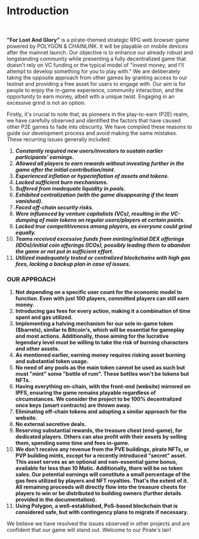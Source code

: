 # Introduction

\
\
**"For Loot And Glory"** is a pirate-themed strategic RPG web browser game powered by POLYGON & CHAINLINK. It will be playable on mobile devices after the mainnet launch. Our objective is to enhance our already robust and longstanding community while presenting a fully decentralized game that doesn't rely on VC funding or the typical model of "invest money, and I'll attempt to develop something for you to play with." We are deliberately taking the opposite approach from other games by granting access to our testnet and providing a free asset for users to engage with. Our aim is for people to enjoy the in-game experience, community interaction, and the opportunity to earn money, albeit with a unique twist. Engaging in an excessive grind is not an option.&#x20;

Firstly, it's crucial to note that, as pioneers in the play-to-earn (P2E) realm, we have carefully observed and identified the factors that have caused other P2E games to fade into obscurity. We have compiled these reasons to guide our development process and avoid making the same mistakes. These recurring issues generally included:

1. _**Constantly required new users/investors to sustain earlier participants' earnings.**_
2. _**Allowed all players to earn rewards without investing further in the game after the initial contribution/mint.**_
3. _**Experienced inflation or hyperinflation of assets and tokens.**_
4. _**Lacked sufficient burn mechanisms.**_
5. _**Suffered from inadequate liquidity in pools.**_
6. _**Exhibited centralization (with the game disappearing if the team vanished).**_
7. _**Faced off-chain security risks.**_
8. _**Were influenced by venture capitalists (VCs), resulting in the VC-dumping of main tokens on regular users/players at certain points.**_
9. _**Lacked true competitiveness among players, as everyone could grind equally.**_
10. _**Teams received excessive funds from minting/initial DEX offerings (IDOs)/initial coin offerings (ICOs), possibly leading them to abandon the game or not put in sufficient effort.**_
11. _**Utilized inadequately tested or centralized blockchains with high gas fees, lacking a backup plan in case of issues.**_





### OUR APPROACH 

1. **Not depending on a specific user count for the economic model to function. Even with just 100 players, committed players can still earn money.**
2. **Introducing gas fees for every action, making it a combination of time spent and gas utilized.**&#x20;
3. **Implementing a halving mechanism for our sole in-game token ($barrels), similar to Bitcoin's, which will be essential for gameplay and most actions. Additionally, those aiming for the lucrative legendary level must be willing to take the risk of burning characters and other assets.**
4. **As mentioned earlier, earning money requires risking asset burning and substantial token usage.**
5. **No need of any pools as the main token cannot be used as such but must "mint" some "bottle of rum". These bottles won't be tokens but NFTs.**
6. **Having everything on-chain, with the front-end (website) mirrored on IPFS, ensuring the game remains playable regardless of circumstances. We consider the project to be 100% decentralized once keys (smart contracts) are thrown away.**
7. **Eliminating off-chain tokens and adopting a similar approach for the website.**
8. **No external secretive deals.**
9. **Reserving substantial rewards, the treasure chest (end-game), for dedicated players. Others can also profit with their assets by selling them, spending some time and fees in-game.**
10. **We don't receive any revenue from the PVE buildings, pirate NFTs, or PVP building mints, except for a recently introduced "secret" asset. This asset serves as an optional and non-essential game bonus, available for less than 10 Matic. Additionally, there will be no token sales. Our potential earnings will constitute a small percentage of the gas fees utilized by players and NFT royalties. That's the extent of it. All remaining proceeds will directly flow into the treasure chests for players to win or be distributed to building owners (further details provided in the documentation).**
11. **Using Polygon, a well-established, PoS-based blockchain that is considered safe, but with contingency plans to migrate if necessary.**

We believe we have resolved the issues observed in other projects and are confident that our game will stand out. Welcome to our Pirate's lair!\
\
\
\
\
&#x20;
